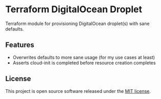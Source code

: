 # Terraform DigitalOcean Droplet

Terraform module for provisioning DigitalOcean droplet(s) with sane defaults.

## Features

- Overwrites defaults to more sane usage (for my use cases at least)
- Asserts cloud-init is completed before resource creation completes

## License

[MIT]: https://opensource.org/licenses/MIT

This project is open source software released under the [MIT license][MIT].
